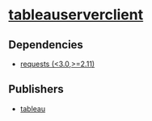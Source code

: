 # [tableauserverclient](https://pypi.org/project/tableauserverclient)

## Dependencies
- [requests (<3.0,>=2.11)](packages/r/requests.md)



## Publishers
- [tableau](https://pypi.org/user/tableau)

